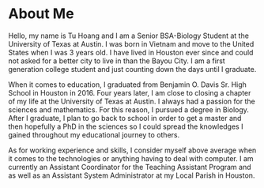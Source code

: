 # About Me


Hello, my name is Tu Hoang and I am a Senior BSA-Biology Student at the University of Texas at Austin. I was born in Vietnam and move to the United States when I was 3 years old. I have lived in Houston ever since and could not asked for a better city to live in than the Bayou City. I am a first generation college student and just counting down the days until I graduate.

When it comes to education, I graduated from Benjamin O. Davis Sr. High School in Houston in 2016. Four years later, I am close to closing a chapter of my life at the University of Texas at Austin. I always had a passion for the sciences and mathematics. For this reason, I pursued a degree in Biology. After I graduate, I plan to go back to school in order to get a master and then hopefully a PhD in the sciences so I could spread the knowledges I gained throughout my educational journey to others. 

As for working experience and skills, I consider myself above average when it comes to the technologies or anything having to deal with computer. I am currently an Assistant Coordinator for the Teaching Assistant Program and as well as an Assistant System Administrator at my Local Parish in Houston. 



